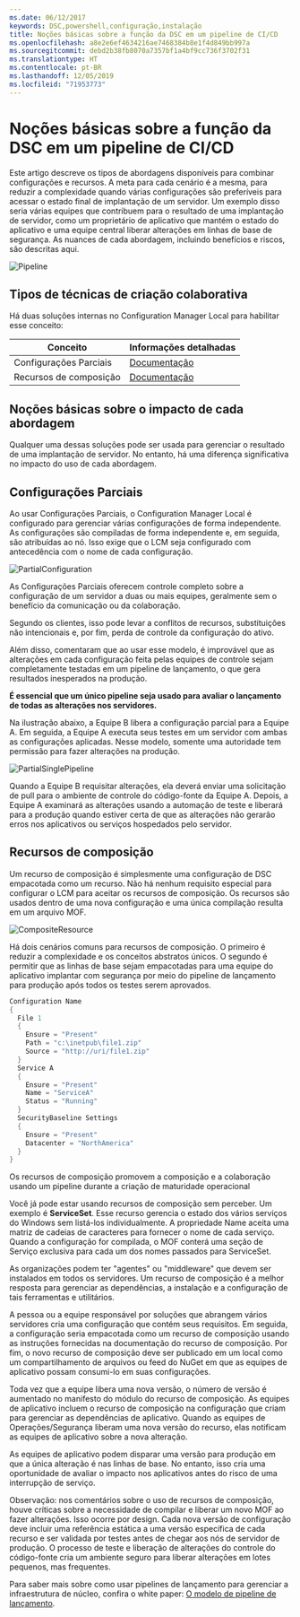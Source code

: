 ```yaml
---
ms.date: 06/12/2017
keywords: DSC,powershell,configuração,instalação
title: Noções básicas sobre a função da DSC em um pipeline de CI/CD
ms.openlocfilehash: a8e2e6ef4634216ae7468384b8e1f4d849bb997a
ms.sourcegitcommit: debd2b38fb8070a7357bf1a4bf9cc736f3702f31
ms.translationtype: HT
ms.contentlocale: pt-BR
ms.lasthandoff: 12/05/2019
ms.locfileid: "71953773"
---
```

# <a name="understanding-dscs-role-in-a-cicd-pipeline"></a>Noções básicas sobre a função da DSC em um pipeline de CI/CD

Este artigo descreve os tipos de abordagens disponíveis para combinar configurações e recursos.
A meta para cada cenário é a mesma, para reduzir a complexidade quando várias configurações são preferíveis para acessar o estado final de implantação de um servidor.
Um exemplo disso seria várias equipes que contribuem para o resultado de uma implantação de servidor, como um proprietário de aplicativo que mantém o estado do aplicativo e uma equipe central liberar alterações em linhas de base de segurança.
As nuances de cada abordagem, incluindo benefícios e riscos, são descritas aqui.

![Pipeline](../images/Pipeline.jpg)

## <a name="types-of-collaborative-authoring-techniques"></a>Tipos de técnicas de criação colaborativa

Há duas soluções internas no Configuration Manager Local para habilitar esse conceito:

| Conceito | Informações detalhadas
|-|-
| Configurações Parciais | [Documentação](../pull-server/partialConfigs.md)
| Recursos de composição | [Documentação](../resources/authoringResourceComposite.md)

## <a name="understanding-the-impact-of-each-approach"></a>Noções básicas sobre o impacto de cada abordagem

Qualquer uma dessas soluções pode ser usada para gerenciar o resultado de uma implantação de servidor.
No entanto, há uma diferença significativa no impacto do uso de cada abordagem.

## <a name="partial-configurations"></a>Configurações Parciais

Ao usar Configurações Parciais, o Configuration Manager Local é configurado para gerenciar várias configurações de forma independente.
As configurações são compiladas de forma independente e, em seguida, são atribuídas ao nó.
Isso exige que o LCM seja configurado com antecedência com o nome de cada configuração.

![PartialConfiguration](../images/PartialConfiguration.jpg)

As Configurações Parciais oferecem controle completo sobre a configuração de um servidor a duas ou mais equipes, geralmente sem o benefício da comunicação ou da colaboração.

Segundo os clientes, isso pode levar a conflitos de recursos, substituições não intencionais e, por fim, perda de controle da configuração do ativo.

Além disso, comentaram que ao usar esse modelo, é improvável que as alterações em cada configuração feita pelas equipes de controle sejam completamente testadas em um pipeline de lançamento, o que gera resultados inesperados na produção.

**É essencial que um único pipeline seja usado para avaliar o lançamento de todas as alterações nos servidores.**

Na ilustração abaixo, a Equipe B libera a configuração parcial para a Equipe A. Em seguida, a Equipe A executa seus testes em um servidor com ambas as configurações aplicadas.
Nesse modelo, somente uma autoridade tem permissão para fazer alterações na produção.

![PartialSinglePipeline](../images/PartialSinglePipeline.jpg)

Quando a Equipe B requisitar alterações, ela deverá enviar uma solicitação de pull para o ambiente de controle do código-fonte da Equipe A.
Depois, a Equipe A examinará as alterações usando a automação de teste e liberará para a produção quando estiver certa de que as alterações não gerarão erros nos aplicativos ou serviços hospedados pelo servidor.

## <a name="composite-resources"></a>Recursos de composição

Um recurso de composição é simplesmente uma configuração de DSC empacotada como um recurso.
Não há nenhum requisito especial para configurar o LCM para aceitar os recursos de composição.
Os recursos são usados dentro de uma nova configuração e uma única compilação resulta em um arquivo MOF.

![CompositeResource](../images/CompositeResource.jpg)

Há dois cenários comuns para recursos de composição.
O primeiro é reduzir a complexidade e os conceitos abstratos únicos.
O segundo é permitir que as linhas de base sejam empacotadas para uma equipe do aplicativo implantar com segurança por meio do pipeline de lançamento para produção após todos os testes serem aprovados.

```PowerShell
Configuration Name
{
  File 1
  {
    Ensure = "Present"
    Path = "c:\inetpub\file1.zip"
    Source = "http://uri/file1.zip"
  }
  Service A
  {
    Ensure = "Present"
    Name = "ServiceA"
    Status = "Running"
  }
  SecurityBaseline Settings
  {
    Ensure = "Present"
    Datacenter = "NorthAmerica"
  }
}
```

Os recursos de composição promovem a composição e a colaboração usando um pipeline durante a criação de maturidade operacional

Você já pode estar usando recursos de composição sem perceber.
Um exemplo é **ServiceSet**.
Esse recurso gerencia o estado dos vários serviços do Windows sem listá-los individualmente.
A propriedade Name aceita uma matriz de cadeias de caracteres para fornecer o nome de cada serviço.
Quando a configuração for compilada, o MOF conterá uma seção de Serviço exclusiva para cada um dos nomes passados para ServiceSet.

As organizações podem ter "agentes" ou "middleware" que devem ser instalados em todos os servidores.
Um recurso de composição é a melhor resposta para gerenciar as dependências, a instalação e a configuração de tais ferramentas e utilitários.

A pessoa ou a equipe responsável por soluções que abrangem vários servidores cria uma configuração que contém seus requisitos.
Em seguida, a configuração seria empacotada como um recurso de composição usando as instruções fornecidas na documentação do recurso de composição.
Por fim, o novo recurso de composição deve ser publicado em um local como um compartilhamento de arquivos ou feed do NuGet em que as equipes de aplicativo possam consumi-lo em suas configurações.

Toda vez que a equipe libera uma nova versão, o número de versão é aumentado no manifesto do módulo do recurso de composição.
As equipes de aplicativo incluem o recurso de composição na configuração que criam para gerenciar as dependências de aplicativo.
Quando as equipes de Operações/Segurança liberam uma nova versão do recurso, elas notificam as equipes de aplicativo sobre a nova alteração.

As equipes de aplicativo podem disparar uma versão para produção em que a única alteração é nas linhas de base.
No entanto, isso cria uma oportunidade de avaliar o impacto nos aplicativos antes do risco de uma interrupção de serviço.

Observação: nos comentários sobre o uso de recursos de composição, houve críticas sobre a necessidade de compilar e liberar um novo MOF ao fazer alterações.
Isso ocorre por design.
Cada nova versão de configuração deve incluir uma referência estática a uma versão específica de cada recurso e ser validada por testes antes de chegar aos nós de servidor de produção.
O processo de teste e liberação de alterações do controle do código-fonte cria um ambiente seguro para liberar alterações em lotes pequenos, mas frequentes.

Para saber mais sobre como usar pipelines de lançamento para gerenciar a infraestrutura de núcleo, confira o white paper: [O modelo de pipeline de lançamento](../further-reading/whitepapers.md).
